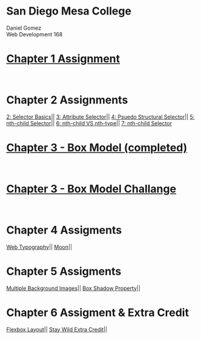 # San Diego Mesa College

Daniel Gomez
<br>
Web Development 168
<br>
<h1><a href='ch1ASGMT\aboutMe.html'>Chapter 1 Assignment</a></h1> 
<br>
<h1>Chapter 2 Assignments</h1>
<a href='02_selector_basics_start-ASGMT.html'>2: Selector Basics</a>|| 
<a href='03_attribute_selectors_start-ASGMT.html'>3: Attribute Selector</a>|| 
<a href='04-2_psuedo_structural_selector_classes_start-ASGMT.html'>4: Psuedo Structural Selector</a>|| 
<a href='05_nth-child_selector_start-ASGMT.html'>5: nth-child Selector</a>|| 
<a href='06_nth-child_vs_nth-type_start-ASGMT.html'>6: nth-child VS nth-type</a>|| 
<a href='07_nth-child_selector_start-ASGMT.html'>7: nth-child Selector</a> 
<br>
<h1><a href="03_box_model_start_completed.html">Chapter 3 - Box Model (completed)</a></h1>
<br>
<h1><a href="box_model_challenge\index.html">Chapter 3 - Box Model Challange</a></h1>
<br>
<h1>Chapter 4 Assigments</h1>
<a href='Chapter 4\04_web_typography.html'>Web Typography</a>|| 
<a href='Chapter 4\moon.html'>Moon</a>|| 
<br>
<h1>Chapter 5 Assigments</h1>
<a href='Chapter 5\start\04_multiple_bgs.html.html'>Multiple Background Images</a>|| 
<a href='Chapter 5\start\05_box_shadow.html.html'>Box Shadow Property</a>|| 
<h1>Chapter 6 Assigment & Extra Credit</h1>
<a href='Chapter 6\index.html'>Flexbox Layout</a>|| 
<a href='Chapter 6\stayWild.html'>Stay Wild Extra Credit</a>||



